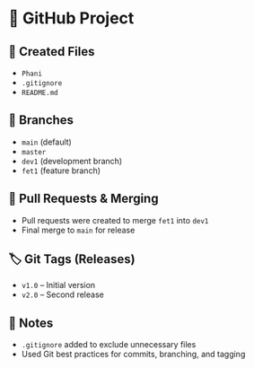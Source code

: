# 🚀 GitHub Project

## 📁 Created Files
- `Phani`
- `.gitignore`
- `README.md`

## 🌱 Branches
- `main` (default)
- `master`
- `dev1` (development branch)
- `fet1` (feature branch)

## 🔀 Pull Requests & Merging
- Pull requests were created to merge `fet1` into `dev1`
- Final merge to `main` for release

## 🏷️ Git Tags (Releases)
- `v1.0` – Initial version
- `v2.0` – Second release

## 📌 Notes
- `.gitignore` added to exclude unnecessary files
- Used Git best practices for commits, branching, and tagging
